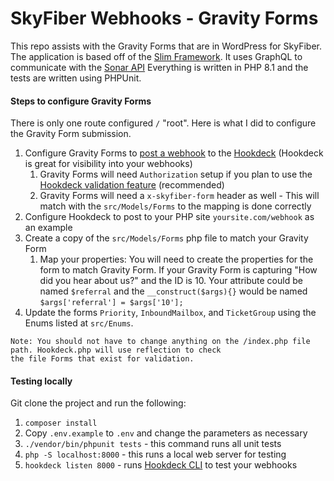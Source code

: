 # SkyFiber Webhooks - Gravity Forms

This repo assists with the Gravity Forms that are in WordPress for SkyFiber. The application is based off of the [Slim
Framework](https://www.slimframework.com/). It uses GraphQL to communicate with the [Sonar API](https://api.sonar.software/)
Everything is written in PHP 8.1 and the tests are written using PHPUnit.

#### Steps to configure Gravity Forms

There is only one route configured `/` "root". Here is what I did to configure the Gravity Form submission.

1. Configure Gravity Forms to [post a webhook](https://www.gravityforms.com/add-ons/webhooks/) to the [Hookdeck](https://hookdeck.com/) (Hookdeck is great for visibility into your webhooks)
   1. Gravity Forms will need `Authorization` setup if you plan to use the [Hookdeck validation feature](https://hookdeck.com/webhooks/guides/what-are-the-webhook-authentication-strategies#basic-authentication) (recommended)
   2. Gravity Forms will need a `x-skyfiber-form` header as well - This will match with the `src/Models/Forms` to the mapping is done correctly
2. Configure Hookdeck to post to your PHP site `yoursite.com/webhook` as an example
3. Create a copy of the `src/Models/Forms` php file to match your Gravity Form
   1. Map your properties: You will need to create the properties for the form to match Gravity Form. If your Gravity Form is capturing "How
   did you hear about us?" and the ID is 10. Your attribute could be named `$referral` and the `__construct($args){}`
   would be named `$args['referral'] = $args['10'];`
4. Update the forms `Priority`, `InboundMailbox`, and `TicketGroup` using the Enums listed at `src/Enums`.

```
Note: You should not have to change anything on the /index.php file path. Hookdeck.php will use reflection to check
the file Forms that exist for validation.
```


#### Testing locally

Git clone the project and run the following:

1. `composer install`
2. Copy `.env.example` to `.env` and change the parameters as necessary
3. `./vendor/bin/phpunit tests` - this command runs all unit tests
4. `php -S localhost:8000` - this runs a local web server for testing
5. `hookdeck listen 8000` - runs [Hookdeck CLI](https://hookdeck.com/docs/using-the-cli) to test your webhooks